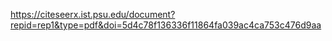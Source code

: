 https://citeseerx.ist.psu.edu/document?repid=rep1&type=pdf&doi=5d4c78f136336f11864fa039ac4ca753c476d9aa